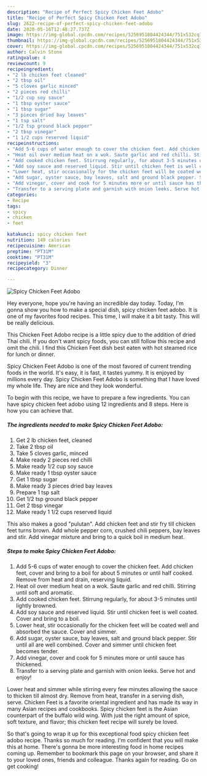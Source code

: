 ```yaml
---
description: "Recipe of Perfect Spicy Chicken Feet Adobo"
title: "Recipe of Perfect Spicy Chicken Feet Adobo"
slug: 2622-recipe-of-perfect-spicy-chicken-feet-adobo
date: 2020-05-16T12:48:27.737Z
image: https://img-global.cpcdn.com/recipes/5256951804424344/751x532cq70/spicy-chicken-feet-adobo-recipe-main-photo.jpg
thumbnail: https://img-global.cpcdn.com/recipes/5256951804424344/751x532cq70/spicy-chicken-feet-adobo-recipe-main-photo.jpg
cover: https://img-global.cpcdn.com/recipes/5256951804424344/751x532cq70/spicy-chicken-feet-adobo-recipe-main-photo.jpg
author: Calvin Stone
ratingvalue: 4
reviewcount: 9
recipeingredient:
- "2 lb chicken feet cleaned"
- "2 tbsp oil"
- "5 cloves garlic minced"
- "2 pieces red chilli"
- "1/2 cup soy sauce"
- "1 tbsp oyster sauce"
- "1 tbsp sugar"
- "3 pieces dried bay leaves"
- "1 tsp salt"
- "1/2 tsp ground black pepper"
- "2 tbsp vinegar"
- "1 1/2 cups reserved liquid"
recipeinstructions:
- "Add 5-6 cups of water enough to cover the chicken feet. Add chicken feet, cover and bring to a boil for about 5 minutes or until half cooked. Remove from heat and drain, reserving liquid."
- "Heat oil over medium heat on a wok. Saute garlic and red chilli. Stirring until soft and aromatic."
- "Add cooked chicken feet. Stirrung regularly, for about 3-5 minutes until lightly browned."
- "Add soy sauce and reserved liquid. Stir until chicken feet is well coated. Cover and bring to a boil."
- "Lower heat, stir occasionally for the chicken feet will be coated well and absorbed the sauce. Cover and simmer."
- "Add sugar, oyster sauce, bay leaves, salt and ground black pepper. Stir until all are well combined. Cover and simmer until chicken feet becomes tender."
- "Add vinegar, cover and cook for 5 minutes more or until sauce has thickened."
- "Transfer to a serving plate and garnish with onion leeks. Serve hot and enjoy!"
categories:
- Recipe
tags:
- spicy
- chicken
- feet

katakunci: spicy chicken feet 
nutrition: 149 calories
recipecuisine: American
preptime: "PT31M"
cooktime: "PT31M"
recipeyield: "3"
recipecategory: Dinner

---
```



![Spicy Chicken Feet Adobo](https://img-global.cpcdn.com/recipes/5256951804424344/751x532cq70/spicy-chicken-feet-adobo-recipe-main-photo.jpg)

Hey everyone, hope you're having an incredible day today. Today, I'm gonna show you how to make a special dish, spicy chicken feet adobo. It is one of my favorites food recipes. This time, I will make it a bit tasty. This will be really delicious.

This Chicken Feet Adobo recipe is a little spicy due to the addition of dried Thai chili. If you don&#39;t want spicy foods, you can still follow this recipe and omit the chili. I find this Chicken Feet dish best eaten with hot steamed rice for lunch or dinner.

Spicy Chicken Feet Adobo is one of the most favored of current trending foods in the world. It's easy, it is fast, it tastes yummy. It is enjoyed by millions every day. Spicy Chicken Feet Adobo is something that I have loved my whole life. They are nice and they look wonderful.


To begin with this recipe, we have to prepare a few ingredients. You can have spicy chicken feet adobo using 12 ingredients and 8 steps. Here is how you can achieve that.

<!--inarticleads1-->

##### The ingredients needed to make Spicy Chicken Feet Adobo:

1. Get 2 lb chicken feet, cleaned
1. Take 2 tbsp oil
1. Take 5 cloves garlic, minced
1. Make ready 2 pieces red chilli
1. Make ready 1/2 cup soy sauce
1. Make ready 1 tbsp oyster sauce
1. Get 1 tbsp sugar
1. Make ready 3 pieces dried bay leaves
1. Prepare 1 tsp salt
1. Get 1/2 tsp ground black pepper
1. Get 2 tbsp vinegar
1. Make ready 1 1/2 cups reserved liquid


This also makes a good &#34;pulutan&#34;. Add chicken feet and stir fry till chicken feet turns brown. Add whole pepper corn, crushed chili peppers, bay leaves and stir. Add vinegar mixture and bring to a quick boil in medium heat. 

<!--inarticleads2-->

##### Steps to make Spicy Chicken Feet Adobo:

1. Add 5-6 cups of water enough to cover the chicken feet. Add chicken feet, cover and bring to a boil for about 5 minutes or until half cooked. Remove from heat and drain, reserving liquid.
1. Heat oil over medium heat on a wok. Saute garlic and red chilli. Stirring until soft and aromatic.
1. Add cooked chicken feet. Stirrung regularly, for about 3-5 minutes until lightly browned.
1. Add soy sauce and reserved liquid. Stir until chicken feet is well coated. Cover and bring to a boil.
1. Lower heat, stir occasionally for the chicken feet will be coated well and absorbed the sauce. Cover and simmer.
1. Add sugar, oyster sauce, bay leaves, salt and ground black pepper. Stir until all are well combined. Cover and simmer until chicken feet becomes tender.
1. Add vinegar, cover and cook for 5 minutes more or until sauce has thickened.
1. Transfer to a serving plate and garnish with onion leeks. Serve hot and enjoy!


Lower heat and simmer while stirring every few minutes allowing the sauce to thicken till almost dry. Remove from heat, transfer in a serving dish, serve. Chicken Feet is a favorite oriental ingredient and has made its way in many Asian recipes and cookbooks. Spicy chicken feet is the Asian counterpart of the buffalo wild wing. With just the right amount of spice, soft texture, and flavor; this chicken feet recipe will surely be loved. 

So that's going to wrap it up for this exceptional food spicy chicken feet adobo recipe. Thanks so much for reading. I'm confident that you will make this at home. There's gonna be more interesting food in home recipes coming up. Remember to bookmark this page on your browser, and share it to your loved ones, friends and colleague. Thanks again for reading. Go on get cooking!
